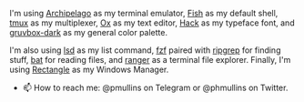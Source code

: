 
I'm using [Archipelago](https://archipelago.dev/) as my terminal emulator, [Fish](https://github.com/fish-shell/fish-shell) as 
my default shell, [tmux](https://github.com/tmux/tmux) as my multiplexer, [Ox](https://github.com/curlpipe/ox) as my text editor, 
[Hack](https://sourcefoundry.org/hack/) as my typeface font, and [gruvbox-dark](https://github.com/morhetz/gruvbox-contrib) 
as my general color palette.

I'm also using [lsd](https://github.com/Peltoche/lsd) as my list command, [fzf](https://github.com/junegunn/fzf) paired with 
[ripgrep](https://github.com/BurntSushi/ripgrep) for finding stuff, [bat](https://github.com/sharkdp/bat) for reading files, and 
[ranger](https://github.com/ranger/ranger) as a terminal file explorer. Finally, I'm using 
[Rectangle](https://github.com/rxhanson/Rectangle) as my Windows Manager.

- 📫 How to reach me: @pmullins on Telegram or @phmullins on Twitter.
